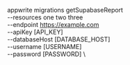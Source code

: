 appwrite migrations getSupabaseReport \
        --resources one two three \
        --endpoint https://example.com \
        --apiKey [API_KEY] \
        --databaseHost [DATABASE_HOST] \
        --username [USERNAME] \
        --password [PASSWORD] \

